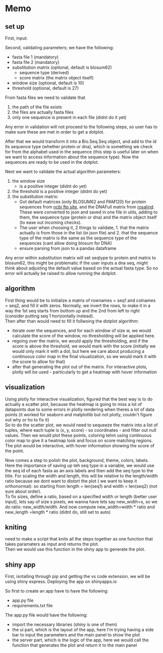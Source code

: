 # Memo


## set up

First, input:

Second, validating parameters; we have the following: 
- fasta file 1 (mandatory)  
- fasta file 2 (mandatory)   
- substitution matrix (optional, default is blosum62)
    - sequence type (derived)  
    - score matrix (the matrix object itself)  
- window size (optional, default is 10)  
- threshold (optional, default is 27)  

From fasta files we need to validate that  
1. the path of the file exists  
2. the files are actually fasta files  
3. only one sequence is present in each file (didnt do it yet)  

Any error in validation will not proceed to the following steps, so user has to make sure these are met in order to get a dotplot.

After that we would transform it into a Bio.Seq.Seq object, and add to the id its sequence type (whether protein or dna), which is something we check for from the alphabet used in the sequence (this step is useful later on when we want to access information about the sequence type). Now the sequences are ready to be used in the dotplot.  

Next we want to validate the actual algorithm parameters:  
1. the window size   
    - is a positive integer (didnt do yet)  
2. the threshold is a positive integer (didnt do yet)  
3. the substitution matrix:  
    - Got default matrices (only BLOSUM62 and PAM120) for protein sequences from [ncbi ftp site](ftp://ftp.ncbi.nih.gov/blast/matrices), and the DNAFull matrix from [rosalind](https://rosalind.info/glossary/dnafull/). These were converted to json and saved in one file in utils, adding to them, the sequence type (protein or dna) and the matrix object itself (to ease out incoming checks).  
    - The user when choosing it, 2 things to validate, 1. that the matrix actually is from those in the list (in json file) and 2. that the sequence type of the matrix is the same as the sequence type of the sequences (cant allow doing blosum for DNA)   
    - ensure parsing from json to a pandas dataframe   

Any error within substitution matrix will set seqtype to protein and matrix to blosum62, this might be problematic if the user inputs a dna seq, might think about adjusting the default value based on the actual fasta type. So no error will actually be raised to allow running the dotplot.


## algorithm  

First thing would be to initialize a matrix of rownames = seq1 and colnames = seq2, and fill it with zeros. Normally, we invert the rows, to make it in a way the 1st seq starts from bottom up and the 2nd from left to right (consider putting seq 1 horizontally instead).  
Then after than would need to fill it follwoing the dotplot algorithm:  
- iterate over the sequences, and for each window of size w, we would calculate the score of the window, no thresholding will be applied here.
- regoing over the matrix, we would apply the thresholding, and if the score is above the threshold, we would mark with the score (initially we would only mark it with a dot, but here we care about producing a continuous color map in the final visualization, so we would mark it with the score to allow for that)  
- after that generating the plot out of the matrix. For interactive plots, plotly will be used - particularly to get a heatmap with hover information

## visualization

Using plotly for interactive visualization, figured that the best way is to do actually a scatter plot, because the heatmap is going to miss a lot of datapoints due to some errors in plotly rendering when theres a lot of data points (it worked for seaborn and matplotlib but not plotly, couldn't figure out why or ho to fix it)  
So to do the scatter plot, we would need to sequeeze the matrix into a list of tuples, where each tuple is (x, y, score) - so coordinates - and filter out null values. Then we would plot these points, coloring tehm using continuous color map to give it a heatmap look and focus on score matching regions.  
The plot would be interactive, with hover information showing the score of the point.  

Now comes a step to polish the plot, background, theme, colors, labels. Here the importance of saving up teh seq type in a variable, we would use the seq id of each fasta as an axis labels and then add the seq type to the title. For scaling the width and length, this will be relative to the length/width ratio because we dont want to distort the plot ( we want to keep it orthonormal): so starting from length = len(seq1) and width = len(seq2) (not sure about order).  
To fix sizes, define a ratio, based on a specified width or length (better user input), lets say of size s pixels, we wanna have lets say new_width=s, so we do ratio: new_width/width.  And now compute new_width=width * ratio and new_length =length * ratio (didnt do, still set to auto)

## kniting

need to make a script that knits all the steps together as one function that takes paramaters as input and returns the plot.  
Then we would use this function in the shiny app to generate the plot.

## shiny app  

First, isntalling through pip and getting the vs code extension, we will be using shiny express. Deploying the app on shinyapps.io  

So first to create an app have to have the following:  
- app.py file  
- requirements.txt file  

The app.py file would have the following:  
- import the necessary libraries (shiny is one of them)  
- the ui part, which is the layout of the app, here I'm trying having a side bar to input the parameters and the main panel to show the plot  
- the server part, which is the logic of the app, here we would call the function that generates the plot and return it to the main panel  

